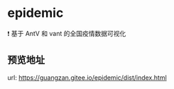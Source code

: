 # epidemic

❗ 基于  AntV 和 vant 的全国疫情数据可视化


## 预览地址
url: https://guangzan.gitee.io/epidemic/dist/index.html
